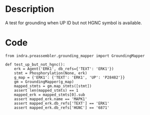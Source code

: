 # Description
A test for grounding when UP ID but not HGNC symbol is available.

# Code
```
from indra.preassembler.grounding_mapper import GroundingMapper

def test_up_but_not_hgnc():
    erk = Agent('ERK1', db_refs={'TEXT': 'ERK1'})
    stmt = Phosphorylation(None, erk)
    g_map = {'ERK1': {'TEXT': 'ERK1', 'UP': 'P28482'}}
    gm = GroundingMapper(g_map)
    mapped_stmts = gm.map_stmts([stmt])
    assert len(mapped_stmts) == 1
    mapped_erk = mapped_stmts[0].sub
    assert mapped_erk.name == 'MAPK1'
    assert mapped_erk.db_refs['TEXT'] == 'ERK1'
    assert mapped_erk.db_refs['HGNC'] == '6871'

```
